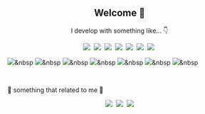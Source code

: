 <h2 align="center">Welcome 👋</h2>

<p align="center">I develop with something like... 👇<p>
<p align="center">
  <img src="https://img.shields.io/badge/Javascript-F7DF1E?style=flat-square&logo=JavaScript&logoColor=white" />&nbsp
  <img src="https://img.shields.io/badge/React.js-61DAFB?style=flat-square&logo=React&logoColor=white" />&nbsp
  <img src="https://img.shields.io/badge/Node.js-339933?style=flat-square&logo=Node.js
&logoColor=white" />&nbsp
  <img src="https://img.shields.io/badge/Express-000000?style=flat-square&logo=Express&logoColor=white" />&nbsp
  <img src="https://img.shields.io/badge/Redux-764ABC?style=flat-square&logo=Redux&logoColor=white" />&nbsp
  <img src="https://img.shields.io/badge/HTML5-E34F26?style=flat-square&logo=HTML5&logoColor=white" />&nbsp
  <img src="https://img.shields.io/badge/CSS-1572B6?style=flat-square&logo=CSS3&logoColor=white" />&nbsp
  
  <br>
  
  <img src="https://img.shields.io/badge/MongoDB-47A248?style=flat-square&logo=MongoDB&logoColor=white" />&nbsp
  <img src="https://img.shields.io/badge/AWS EB-232F3E?style=flat-square&logo=Amazon-AWS
&logoColor=white" />&nbsp
  <img src="https://img.shields.io/badge/Netlify-00C7B7?style=flat-square&logo=Netlify&logoColor=white" />&nbsp
  <img src="https://img.shields.io/badge/Linux-FCC624?style=flat-square&logo=Linux&logoColor=white" />&nbsp
  <img src="https://img.shields.io/badge/Jira-0052CC?style=flat-square&logo=Jira-Software
&logoColor=white" />&nbsp
  <img src="https://img.shields.io/badge/Figma-F24E1E?style=flat-square&logo=Figma&logoColor=white" />&nbsp
  <img src="https://img.shields.io/badge/Git-F05032?style=flat-square&logo=Git&logoColor=white" />&nbsp
</p>

<br>

<p>🫧 something that related to me 🫧</p>
<p align="center">
  <a href="https://velog.io/@merkyuri"><img src="https://img.shields.io/badge/Tech%20Blog-11B48A?style=flat-square&logo=Vimeo&logoColor=white&link=https://velog.io/@merkyuri" /></a>&nbsp
  <a href="https://merkyuri.notion.site/About-me-Contacts-3765a4e081cb4eb3912358aa9cb284dd"><img src="https://img.shields.io/badge/Notion-000000?style=flat-square&logo=Notion&logoColor=white&link=https://merkyuri.notion.site/About-me-Contacts-3765a4e081cb4eb3912358aa9cb284dd" /></a>&nbsp
  <a href="mailto:skylarkrpark@gmail.com"><img src="https://img.shields.io/badge/Gmail-d14836?style=flat-square&logo=Gmail&logoColor=white&link=mailto:skylarkrpark@gmail.com" /></a>
</p>

<!-- <img src="https://img.shields.io/badge/텍스트-컬러코드?style=flat-square&logo=심플아이콘이름&logoColor=white" />&nbsp -->
